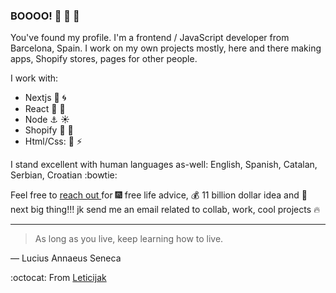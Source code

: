 ### BOOOO! :ghost: :ghost: :ghost:

You've found my profile.
I'm a frontend / JavaScript developer from Barcelona, Spain. 
I work on my own projects mostly, here and there making apps, Shopify stores, pages for other people.

I work with:
- Nextjs :speedboat: :cyclone:
- React :ship: :ocean:
- Node  :anchor: :sunny:
- Shopify :bullettrain_front: :foggy:
- Html/Css: :roller_coaster: :zap:

I stand excellent with human languages as-well: English, Spanish, Catalan, Serbian, Croatian :bowtie:

Feel free to [reach out ](mailto:faustofelus84@gmail.com) for  :fireworks:  free life advice,  :moneybag:  11 billion dollar idea and  :sparkler:  next big thing!!!
jk send me an email related to collab, work, cool projects :fire:

---

> As long as you live, keep learning how to live.

— Lucius Annaeus Seneca

:octocat: From [Leticijak](https://github.com/Leticijak)
